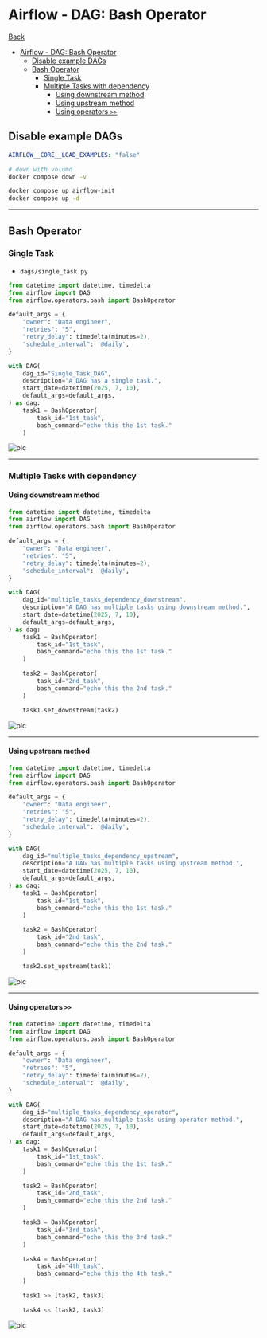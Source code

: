 # Airflow - DAG: Bash Operator

[Back](../../../README.md)

- [Airflow - DAG: Bash Operator](#airflow---dag-bash-operator)
  - [Disable example DAGs](#disable-example-dags)
  - [Bash Operator](#bash-operator)
    - [Single Task](#single-task)
    - [Multiple Tasks with dependency](#multiple-tasks-with-dependency)
      - [Using downstream method](#using-downstream-method)
      - [Using upstream method](#using-upstream-method)
      - [Using operators `>>`](#using-operators-)

## Disable example DAGs

```yml
AIRFLOW__CORE__LOAD_EXAMPLES: "false"
```

```sh
# down with volumd
docker compose down -v

docker compose up airflow-init
docker compose up -d
```

---

## Bash Operator

### Single Task

- `dags/single_task.py`

```py
from datetime import datetime, timedelta
from airflow import DAG
from airflow.operators.bash import BashOperator

default_args = {
    "owner": "Data engineer",
    "retries": "5",
    "retry_delay": timedelta(minutes=2),
    "schedule_interval": '@daily',
}

with DAG(
    dag_id="Single_Task_DAG",
    description="A DAG has a single task.",
    start_date=datetime(2025, 7, 10),
    default_args=default_args,
) as dag:
    task1 = BashOperator(
        task_id="1st_task",
        bash_command="echo this the 1st task."
    )

```

![pic](./pic/single_task.png)

---

### Multiple Tasks with dependency

#### Using downstream method

```py
from datetime import datetime, timedelta
from airflow import DAG
from airflow.operators.bash import BashOperator

default_args = {
    "owner": "Data engineer",
    "retries": "5",
    "retry_delay": timedelta(minutes=2),
    "schedule_interval": '@daily',
}

with DAG(
    dag_id="multiple_tasks_dependency_downstream",
    description="A DAG has multiple tasks using downstream method.",
    start_date=datetime(2025, 7, 10),
    default_args=default_args,
) as dag:
    task1 = BashOperator(
        task_id="1st_task",
        bash_command="echo this the 1st task."
    )

    task2 = BashOperator(
        task_id="2nd_task",
        bash_command="echo this the 2nd task."
    )

    task1.set_downstream(task2)
```

![pic](./pic/multiple_tasks_dependency_downstream.png)

---

#### Using upstream method

```py
from datetime import datetime, timedelta
from airflow import DAG
from airflow.operators.bash import BashOperator

default_args = {
    "owner": "Data engineer",
    "retries": "5",
    "retry_delay": timedelta(minutes=2),
    "schedule_interval": '@daily',
}

with DAG(
    dag_id="multiple_tasks_dependency_upstream",
    description="A DAG has multiple tasks using upstream method.",
    start_date=datetime(2025, 7, 10),
    default_args=default_args,
) as dag:
    task1 = BashOperator(
        task_id="1st_task",
        bash_command="echo this the 1st task."
    )

    task2 = BashOperator(
        task_id="2nd_task",
        bash_command="echo this the 2nd task."
    )

    task2.set_upstream(task1)
```

![pic](./pic/multiple_tasks_dependency_upstream.png)

---

#### Using operators `>>`

```py
from datetime import datetime, timedelta
from airflow import DAG
from airflow.operators.bash import BashOperator

default_args = {
    "owner": "Data engineer",
    "retries": "5",
    "retry_delay": timedelta(minutes=2),
    "schedule_interval": '@daily',
}

with DAG(
    dag_id="multiple_tasks_dependency_operator",
    description="A DAG has multiple tasks using operator method.",
    start_date=datetime(2025, 7, 10),
    default_args=default_args,
) as dag:
    task1 = BashOperator(
        task_id="1st_task",
        bash_command="echo this the 1st task."
    )

    task2 = BashOperator(
        task_id="2nd_task",
        bash_command="echo this the 2nd task."
    )

    task3 = BashOperator(
        task_id="3rd_task",
        bash_command="echo this the 3rd task."
    )

    task4 = BashOperator(
        task_id="4th_task",
        bash_command="echo this the 4th task."
    )

    task1 >> [task2, task3]

    task4 << [task2, task3]

```

![pic](./pic/multiple_tasks_dependency_operator.png)
